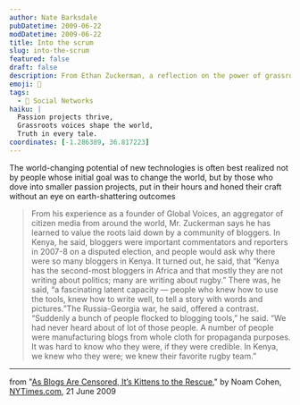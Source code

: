 ```yaml
---
author: Nate Barksdale
pubDatetime: 2009-06-22
modDatetime: 2009-06-22
title: Into the scrum
slug: into-the-scrum
featured: false
draft: false
description: From Ethan Zuckerman, a reflection on the power of grassroots blogging and community storytelling.
emoji: 📝
tags:
  - 📱 Social Networks
haiku: |
  Passion projects thrive,  
  Grassroots voices shape the world,  
  Truth in every tale.
coordinates: [-1.286389, 36.817223]
---
```


The world-changing potential of new technologies is often best realized not by people whose initial goal was to change the world, but by those who dove into smaller passion projects, put in their hours and honed their craft without an eye on earth-shattering outcomes

> From his experience as a founder of Global Voices, an aggregator of citizen media from around the world, Mr. Zuckerman says he has learned to value the roots laid down by a community of bloggers. In Kenya, he said, bloggers were important commentators and reporters in 2007-8 on a disputed election, and people would ask why there were so many bloggers in Kenya. It turned out, he said, that “Kenya has the second-most bloggers in Africa and that mostly they are not writing about politics; many are writing about rugby.” There was, he said, “a fascinating latent capacity — people who knew how to use the tools, knew how to write well, to tell a story with words and pictures.”The Russia-Georgia war, he said, offered a contrast. “Suddenly a bunch of people flocked to blogging tools,” he said. “We had never heard about of lot of those people. A number of people were manufacturing blogs from whole cloth for propaganda purposes. It was hard to know who they were, if they were credible. In Kenya, we knew who they were; we knew their favorite rugby team.”

---

from "[As Blogs Are Censored, It’s Kittens to the Rescue](http://web.archive.org/web/20241227154636/https://www.nytimes.com/2009/06/22/technology/internet/22link.html?_r=1)," by Noam Cohen, [NYTimes.com](http://web.archive.org/web/20241227154636/https://www.nytimes.com/2009/06/22/technology/internet/22link.html?_r=1), 21 June 2009

